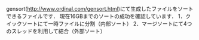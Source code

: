gensort(http://www.ordinal.com/gensort.html)にて生成したファイルをソートできるファイルです．
現在16GBまでのソートの成功を確認しています．
1．クイックソートにて一時ファイルに分割（内部ソート）
2．マージソートにて4つのスレッドを利用して結合（外部ソート）


